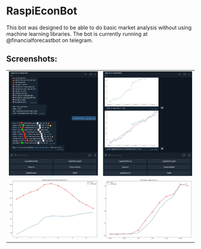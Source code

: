 # RaspiEconBot

This bot was designed to be able to do basic market analysis without using machine learning libraries. 
The bot is currently running at @financialforecastbot on telegram. 

## Screenshots:

| | | 
|:-------------------------:|:-------------------------:|
|![](doc/bot1.png)|![](doc/bot2.png)|
|![](doc/yieldUS.jpg)|![](doc/yieldRU.jpg)|


